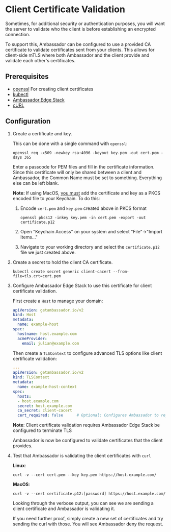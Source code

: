 # Client Certificate Validation

Sometimes, for additional security or authentication purposes, you will want
the server to validate who the client is before establishing an encrypted
connection.

To support this, Ambassador can be configured to use a provided CA certificate
to validate certificates sent from your clients. This allows for client-side
mTLS where both Ambassador and the client provide and validate each other's
certificates.

## Prerequisites

- [openssl](https://www.openssl.org/source/) For creating client certificates
- [kubectl](https://kubernetes.io/docs/tasks/tools/install-kubectl/)
- [Ambassador Edge Stack](../../tutorials/getting-started)
- [cURL](https://curl.haxx.se/download.html)


## Configuration

1. Create a certificate and key.

   This can be done with a single command with `openssl`:

   ```
   openssl req -x509 -newkey rsa:4096 -keyout key.pem -out cert.pem -days 365
   ```

   Enter a passcode for PEM files and fill in the certificate information.
   Since this certificate will only be shared between a client and Ambassador,
   the Common Name must be set to something. Everything else can be left blank.

   **Note:** If using MacOS,
   [you must](https://curl.haxx.se/mail/archive-2014-10/0053.html)
   add the certificate and key as a PKCS encoded file to your Keychain. To do
   this:

   1. Encode `cert.pem` and `key.pem` created above in PKCS format

      ```
      openssl pkcs12 -inkey key.pem -in cert.pem -export -out certificate.p12
      ```

   2. Open "Keychain Access" on your system and select "File"->"Import Items..."

   3. Navigate to your working directory and select the `certificate.p12` file
   we just created above.

2. Create a secret to hold the client CA certificate.

   ```shell
   kubectl create secret generic client-cacert --from-file=tls.crt=cert.pem
   ```

3. Configure Ambassador Edge Stack to use this certificate for client certificate validation.

   First create a `Host` to manage your domain:

   ```yaml
   apiVersion: getambassador.io/v2
   kind: Host
   metadata:
     name: example-host
   spec:
     hostname: host.example.com
     acmeProvider:
       email: julian@example.com
   ```

   Then create a `TLSContext` to configure advanced TLS options like client
   certificate validation:

    ```yaml
    ---
    apiVersion: getambassador.io/v2
    kind: TLSContext
    metadata:
      name: example-host-context
    spec:
      hosts:
      - host.example.com
      secret: host.example.com
      ca_secret: client-cacert
      cert_required: false      # Optional: Configures Ambassador to reject the request if the client does not provide a certificate. Default: false
    ```

    **Note**: Client certificate validation requires Ambassador Edge Stack be configured to terminate TLS

    Ambassador is now be configured to validate certificates that the client provides.

4. Test that Ambassador is validating the client certificates with `curl`

   **Linux**:
   ```
   curl -v --cert cert.pem --key key.pem https://host.example.com/
   ```

   **MacOS**:
   ```
   curl -v --cert certificate.p12:[password] https://host.example.com/
   ```

   Looking through the verbose output, you can see we are sending a client
   certificate and Ambassador is validating it.

   If you need further proof, simply create a new set of certificates and
   try sending the curl with those. You will see Ambassador deny the request.
